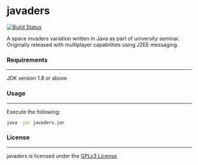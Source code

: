 javaders
=========
[![Build Status](https://travis-ci.org/yoshaul/iostreams.svg?branch=master)](https://travis-ci.org/yoshaul/javaders)

A space invaders variation written in Java as part of university seminar. 
Originally released with multiplayer capabilities using J2EE messaging. 

### Requirements
------------

JDK version 1.8 or above

### Usage
------------
Execute the following:

```bash
java -jar javaders.jar
```

### License
------------

javaders is licensed under the [GPLv3 License](https://www.gnu.org/licenses/gpl-3.0.en.html).
